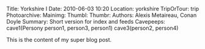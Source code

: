 Title: Yorkshire I
Date: 2010-06-03 10:20
Location: yorkshire
TripOrTour: trip
Photoarchive:
Mainimg:
Thumbl:
Thumbr:
Authors: Alexis Metaireau, Conan Doyle
Summary: Short version for index and feeds
Cavepeeps: cave1(Persony person1, person3, person1) cave3(person2, person4)


This is the content of my super blog post.
